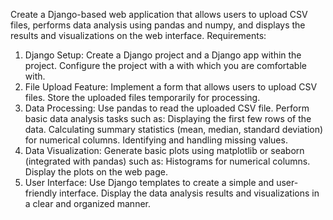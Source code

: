 Create a Django-based web application that allows users to upload CSV files, performs
data analysis using pandas and numpy, and displays the results and visualizations on the
web interface.
Requirements:
1. Django Setup:
Create a Django project and a Django app within the project.
Configure the project with a with which you are comfortable with.
2. File Upload Feature:
Implement a form that allows users to upload CSV files.
Store the uploaded files temporarily for processing.
3. Data Processing:
Use pandas to read the uploaded CSV file.
Perform basic data analysis tasks such as:
Displaying the first few rows of the data.
Calculating summary statistics (mean, median, standard deviation) for numerical
columns.
Identifying and handling missing values.
4. Data Visualization:
Generate basic plots using matplotlib or seaborn (integrated with pandas) such as:
Histograms for numerical columns.
Display the plots on the web page.
5. User Interface:
Use Django templates to create a simple and user-friendly interface.
Display the data analysis results and visualizations in a clear and organized manner.
